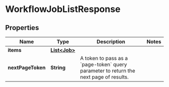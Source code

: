 

# WorkflowJobListResponse

## Properties

Name | Type | Description | Notes
------------ | ------------- | ------------- | -------------
**items** | [**List&lt;Job&gt;**](Job.md) |  | 
**nextPageToken** | **String** | A token to pass as a &#x60;page-token&#x60; query parameter to return the next page of results. | 



